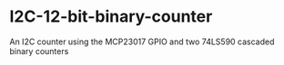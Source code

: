 # I2C-12-bit-binary-counter
An I2C counter using the MCP23017 GPIO and two 74LS590 cascaded binary counters
